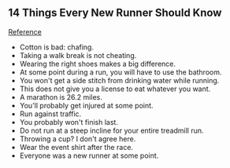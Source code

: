 ## 14 Things Every New Runner Should Know
[Reference](https://www.verywell.com/things-every-new-runner-should-know-2911205)

- Cotton is bad: chafing.
- Taking a walk break is not cheating.
- Wearing the right shoes makes a big difference.
- At some point during a run, you will have to use the bathroom.
- You won't get a side stitch from drinking water while running.
- This does not give you a license to eat whatever you want.
- A marathon is 26.2 miles.
- You'll probably get injured at some point.
- Run against traffic.
- You probably won't finish last.
- Do not run at a steep incline for your entire treadmill run.
- Throwing a cup? I don't agree here.
- Wear the event shirt after the race.
- Everyone was a new runner at some point.
